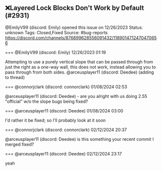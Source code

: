 ## ❌Layered Lock Blocks Don't Work by Default (#2931)
@EmilyV99 (discord: Emily) opened this issue on 12/26/2023
Status: unknown
Tags: Closed,Fixed
Source: #bug-reports https://discord.com/channels/876899628556091432/1189014712470470656


=== @EmilyV99 (discord: Emily) 12/26/2023 01:19

Attempting to use a purely vertical slope that can be passed through from just the right as a one-way wall, this does not work, instead allowing you to pass through from both sides.
@arceusplayer11 (discord: Deedee) (adding to thread)

=== @connorjclark (discord: connorclark) 01/08/2024 02:53

@arceusplayer11 (discord: Deedee) - are you alright with us doing 2.55 "official" w/o the slope bugs being fixed?

=== @arceusplayer11 (discord: Deedee) 01/08/2024 03:00

I'd rather it be fixed; so I'll probably look at it soon

=== @connorjclark (discord: connorclark) 02/12/2024 20:37

@arceusplayer11 (discord: Deedee) is this something your recent commit I merged fixed?

=== @arceusplayer11 (discord: Deedee) 02/12/2024 23:17

yeah
